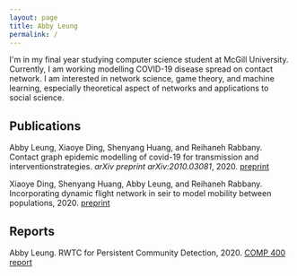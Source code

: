 ```yaml
---
layout: page
title: Abby Leung
permalink: /
---
```


I'm in my final year studying computer science student at McGill University. Currently, I am working modelling COVID-19 disease spread on contact network. I am interested in network science, game theory, and machine learning, especially theoretical aspect of networks and applications to social science.

## Publications
Abby Leung, Xiaoye Ding, Shenyang Huang, and Reihaneh Rabbany. Contact graph epidemic modelling of covid-19 for transmission and interventionstrategies. *arXiv preprint arXiv:2010.03081*, 2020. [preprint](https://arxiv.org/pdf/2010.03081.pdf)

Xiaoye Ding, Shenyang Huang, Abby Leung, and Reihaneh Rabbany. Incorporating dynamic flight network in seir to model mobility between populations, 2020. [preprint](https://arxiv.org/pdf/2010.01408.pdf)

## Reports
Abby Leung. RWTC for Persistent Community Detection, 2020. [COMP 400 report](files/comp_400_report.pdf)

